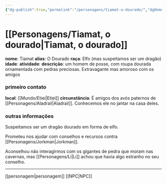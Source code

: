 ```yaml
---
{"dg-publish":true,"permalink":"/personagens/tiamat-o-dourado/","dgHomeLink":true,"dgPassFrontmatter":false}
---
```



# [[Personagens/Tiamat, o dourado|Tiamat, o dourado]]
**nome**: Tiamat
**alias**: O Dourado
**raça**: Elfo (mas suspeitamos ser um dragão)
**idade**:
**atividade**:
**descrição**: um homem de posse, com roupa dourada ornamentada com pedras preciosas. Extravagante mas amoroso com os amigos

### primeiro contato
**local**: [[Mundo/Etiei|Etiei]]
**circunstância**: É amigos dos avós paternos de [[Personagens/Aladrail|Aladrail]]. Conhecemos ele no jantar na casa deles.

### outras informações
Suspeitamos ser um dragão dourado em forma de elfo.

Prometeu nos ajudar com conselhos e recursos contra [[Personagens/Jorkman|Jorkman]].

Aconselhou não interagirmos com os gigantes de pedra que moram nas cavernas, mas [[Personagens/Li|Li]] achou que havia algo estranho no seu conselho.

---
[[personagem|personagem]] [[NPC|NPC]] 
